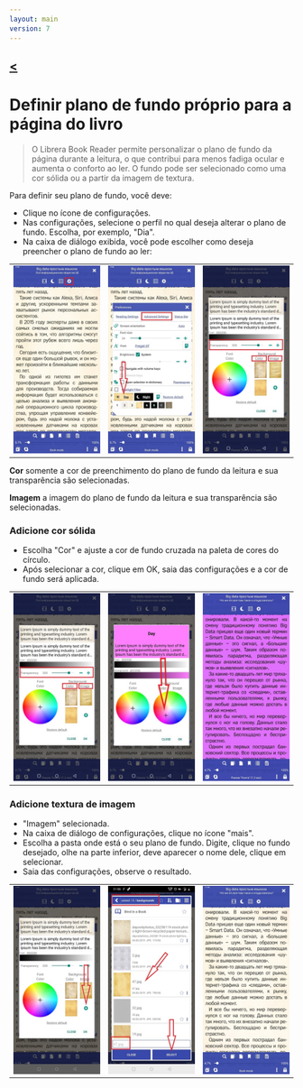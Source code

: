 ```yaml
---
layout: main
version: 7
---
```

[<](/wiki/faq)
---

# Definir plano de fundo próprio para a página do livro

> O Librera Book Reader permite personalizar o plano de fundo da página durante a leitura, o que contribui para menos fadiga ocular e aumenta o conforto ao ler.
O fundo pode ser selecionado como uma cor sólida ou a partir da imagem de textura.

Para definir seu plano de fundo, você deve:

* Clique no ícone de configurações.
* Nas configurações, selecione o perfil no qual deseja alterar o plano de fundo. Escolha, por exemplo, &quot;Dia&quot;.
* Na caixa de diálogo exibida, você pode escolher como deseja preencher o plano de fundo ao ler:

||||
|-|-|-|
|![](1.jpg)|![](2.jpg)|![](3.jpg)|


**Cor** somente a cor de preenchimento do plano de fundo da leitura e sua transparência são selecionadas.

**Imagem** a imagem do plano de fundo da leitura e sua transparência são selecionadas.

### Adicione cor sólida

* Escolha &quot;Cor&quot; e ajuste a cor de fundo cruzada na paleta de cores do círculo.
* Após selecionar a cor, clique em OK, saia das configurações e a cor de fundo será aplicada.

||||
|-|-|-|
|![](3.jpg)|![](5.jpg)|![](8.jpg)|



### Adicione textura de imagem

* &quot;Imagem&quot; selecionada.
* Na caixa de diálogo de configurações, clique no ícone &quot;mais&quot;.
* Escolha a pasta onde está o seu plano de fundo. Digite, clique no fundo desejado, olhe na parte inferior, deve aparecer o nome dele, clique em selecionar.
* Saia das configurações, observe o resultado.

||||
|-|-|-|
|![](7.jpg)|![](4.jpg)|![](9.jpg)|



